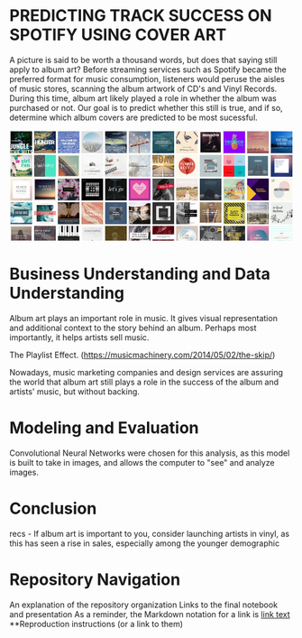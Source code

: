 # PREDICTING TRACK SUCCESS ON SPOTIFY USING COVER ART

A picture is said to be worth a thousand words, but does that saying still apply to album art? Before streaming services such as Spotify became the preferred format for music consumption, listeners would peruse the aisles of music stores, scanning the album artwork of CD's and Vinyl Records. During this time, album art likely played a role in whether the album was purchased or not. Our goal is to predict whether this still is true, and if so, determine which album covers are predicted to be most sucessful.

![alt text](/images/cover_art_banner.jpeg)


# Business Understanding and Data Understanding

Album art plays an important role in music. It gives visual representation and additional context to the story behind an album. Perhaps most importantly, it helps artists sell music. 


The Playlist Effect. 
(https://musicmachinery.com/2014/05/02/the-skip/)



Nowadays, music marketing companies and design services are assuring the world that album art still plays a role in the success of the album and artists' music, but without backing. 


<!-- Explain the project context, using at least one citation to demonstrate your domain understanding, Consider including visualizations here as well -->

# Modeling and Evaluation

Convolutional Neural Networks were chosen for this analysis, as this model is built to take in images, and allows the computer to "see" and analyze images. 
<!-- What kind of model(s) did you use?
How well did your final model perform, compared to the baseline? -->

# Conclusion
<!-- How would you recommend that your model be used? -->

recs - If album art is important to you, consider launching artists in vinyl, as this has seen a rise in sales, especially among the younger demographic

# Repository Navigation
An explanation of the repository organization
Links to the final notebook and presentation
As a reminder, the Markdown notation for a link is 
[link text](/path/to/file)
**Reproduction instructions (or a link to them)
